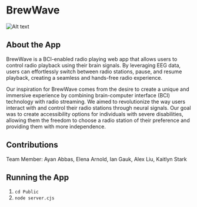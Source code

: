 # BrewWave

![Alt text]([image_url](https://github.com/acl-24/BrewWave/blob/main/Assets/Screen_Shot_2023-11-18_at_11.27.30_PM.png))

## About the App
BrewWave is a BCI-enabled radio playing web app that allows users to control radio playback using their brain signals. By leveraging EEG data, users can effortlessly switch between radio stations, pause, and resume playback, creating a seamless and hands-free radio experience.

Our inspiration for BrewWave comes from the desire to create a unique and immersive experience by combining brain-computer interface (BCI) technology with radio streaming. We aimed to revolutionize the way users interact with and control their radio stations through neural signals. Our goal was to create accessibility options for individuals with severe disabilities, allowing them the freedom to choose a radio station of their preference and providing them with more independence.

## Contributions
Team Member: Ayan Abbas, Elena Arnold, Ian Gauk, Alex Liu, Kaitlyn Stark

## Running the App
1. `cd Public` 
2. `node server.cjs`
